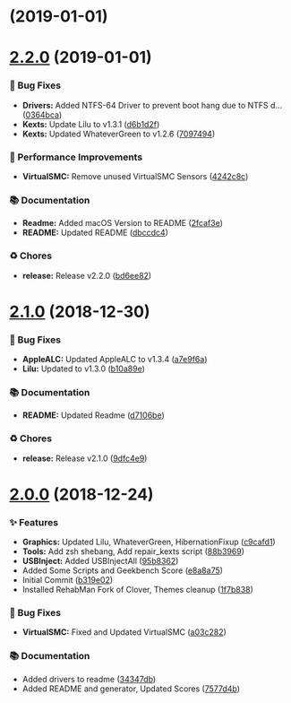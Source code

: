 # [](https://github.com/BradenM/Hackintosh-7700k-R9_390-iGPU/compare/v2.2.0...v) (2019-01-01)



# [2.2.0](https://github.com/BradenM/Hackintosh-7700k-R9_390-iGPU/compare/v2.1.0...v2.2.0) (2019-01-01)


### 🐛 Bug Fixes

* **Drivers:** Added NTFS-64 Driver to prevent boot hang due to NTFS d... ([0364bca](https://github.com/BradenM/Hackintosh-7700k-R9_390-iGPU/commit/0364bca))
* **Kexts:** Update Lilu to v1.3.1 ([d6b1d2f](https://github.com/BradenM/Hackintosh-7700k-R9_390-iGPU/commit/d6b1d2f))
* **Kexts:** Updated WhateverGreen to v1.2.6 ([7097494](https://github.com/BradenM/Hackintosh-7700k-R9_390-iGPU/commit/7097494))


### 🚀 Performance Improvements

* **VirtualSMC:** Remove unused VirtualSMC Sensors ([4242c8c](https://github.com/BradenM/Hackintosh-7700k-R9_390-iGPU/commit/4242c8c))


### 📚 Documentation

* **Readme:** Added macOS Version to README ([2fcaf3e](https://github.com/BradenM/Hackintosh-7700k-R9_390-iGPU/commit/2fcaf3e))
* **README:** Updated README ([dbccdc4](https://github.com/BradenM/Hackintosh-7700k-R9_390-iGPU/commit/dbccdc4))


### ♻️ Chores

* **release:** Release v2.2.0 ([bd6ee82](https://github.com/BradenM/Hackintosh-7700k-R9_390-iGPU/commit/bd6ee82))



# [2.1.0](https://github.com/BradenM/Hackintosh-7700k-R9_390-iGPU/compare/v2.0.0...v2.1.0) (2018-12-30)


### 🐛 Bug Fixes

* **AppleALC:** Updated AppleALC to v1.3.4 ([a7e9f6a](https://github.com/BradenM/Hackintosh-7700k-R9_390-iGPU/commit/a7e9f6a))
* **Lilu:** Updated to v1.3.0 ([b10a89e](https://github.com/BradenM/Hackintosh-7700k-R9_390-iGPU/commit/b10a89e))


### 📚 Documentation

* **README:** Updated Readme ([d7106be](https://github.com/BradenM/Hackintosh-7700k-R9_390-iGPU/commit/d7106be))


### ♻️ Chores

* **release:** Release v2.1.0 ([9dfc4e9](https://github.com/BradenM/Hackintosh-7700k-R9_390-iGPU/commit/9dfc4e9))



# [2.0.0](https://github.com/BradenM/Hackintosh-7700k-R9_390-iGPU/compare/b319e02...v2.0.0) (2018-12-24)


### ✨ Features

* **Graphics:** Updated Lilu, WhateverGreen, HibernationFixup ([c9cafd1](https://github.com/BradenM/Hackintosh-7700k-R9_390-iGPU/commit/c9cafd1))
* **Tools:** Add zsh shebang, Add repair_kexts script ([88b3969](https://github.com/BradenM/Hackintosh-7700k-R9_390-iGPU/commit/88b3969))
* **USBInject:** Added USBInjectAll ([95b8362](https://github.com/BradenM/Hackintosh-7700k-R9_390-iGPU/commit/95b8362))
* Added Some Scripts and Geekbench Score ([e8a8a75](https://github.com/BradenM/Hackintosh-7700k-R9_390-iGPU/commit/e8a8a75))
* Initial Commit ([b319e02](https://github.com/BradenM/Hackintosh-7700k-R9_390-iGPU/commit/b319e02))
* Installed RehabMan Fork of Clover, Themes cleanup ([1f7b838](https://github.com/BradenM/Hackintosh-7700k-R9_390-iGPU/commit/1f7b838))


### 🐛 Bug Fixes

* **VirtualSMC:** Fixed and Updated VirtualSMC ([a03c282](https://github.com/BradenM/Hackintosh-7700k-R9_390-iGPU/commit/a03c282))


### 📚 Documentation

* Added drivers to readme ([34347db](https://github.com/BradenM/Hackintosh-7700k-R9_390-iGPU/commit/34347db))
* Added README and generator, Updated Scores ([7577d4b](https://github.com/BradenM/Hackintosh-7700k-R9_390-iGPU/commit/7577d4b))




